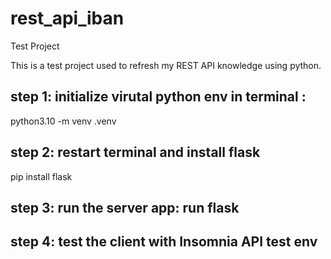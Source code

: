 # rest_api_iban
Test Project

This is a test project used to refresh my REST API knowledge using python.



## step 1: initialize virutal python env in terminal :
python3.10 -m venv .venv


## step 2: restart terminal and install flask
pip install flask

## step 3: run the server app: run flask

## step 4: test the client with Insomnia API test env